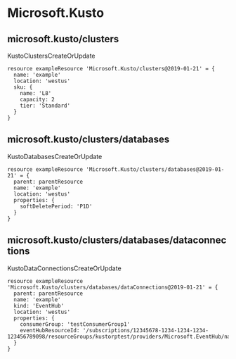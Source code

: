# Microsoft.Kusto

## microsoft.kusto/clusters

KustoClustersCreateOrUpdate
```bicep
resource exampleResource 'Microsoft.Kusto/clusters@2019-01-21' = {
  name: 'example'
  location: 'westus'
  sku: {
    name: 'L8'
    capacity: 2
    tier: 'Standard'
  }
}
```

## microsoft.kusto/clusters/databases

KustoDatabasesCreateOrUpdate
```bicep
resource exampleResource 'Microsoft.Kusto/clusters/databases@2019-01-21' = {
  parent: parentResource 
  name: 'example'
  location: 'westus'
  properties: {
    softDeletePeriod: 'P1D'
  }
}
```

## microsoft.kusto/clusters/databases/dataconnections

KustoDataConnectionsCreateOrUpdate
```bicep
resource exampleResource 'Microsoft.Kusto/clusters/databases/dataConnections@2019-01-21' = {
  parent: parentResource 
  name: 'example'
  kind: 'EventHub'
  location: 'westus'
  properties: {
    consumerGroup: 'testConsumerGroup1'
    eventHubResourceId: '/subscriptions/12345678-1234-1234-1234-123456789098/resourceGroups/kustorptest/providers/Microsoft.EventHub/namespaces/eventhubTestns1/eventhubs/eventhubTest1'
  }
}
```
